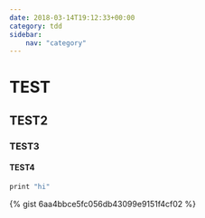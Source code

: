```yaml
---
date: 2018-03-14T19:12:33+00:00
category: tdd
sidebar:
    nav: "category"
---
```


# TEST
## TEST2
### TEST3
#### TEST4

```groovy
print "hi"
```

{% gist 6aa4bbce5fc056db43099e9151f4cf02 %}
